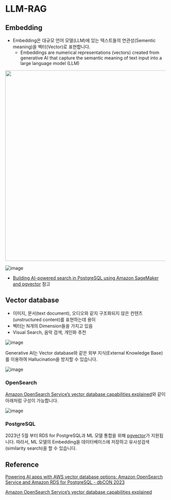 # LLM-RAG


## Embedding

- Embedding은 대규모 언어 모델(LLM)에 있는 텍스트들의 연관성(Sementic meaning)을 벡터(Vector)로 표현합니다.  
  - Embeddings are numerical representations (vectors) created from generative AI that capture the semantic meaning of text input into a large language model (LLM)

<img src="https://github.com/kyopark2014/LLM-RAG/assets/52392004/fc07e189-4767-42c4-92f6-1aca8ce6cd8d" width="600">

![image](https://github.com/kyopark2014/LLM-RAG/assets/52392004/31029f78-d242-438f-8e63-d31596d4e79d)


* [Building AI-powered search in PostgreSQL using Amazon SageMaker and pgvector](https://aws.amazon.com/blogs/database/building-ai-powered-search-in-postgresql-using-amazon-sagemaker-and-pgvector/) 참고
 
## Vector database

- 이미지, 문서(text document), 오디오와 같지 구조화되지 않은 컨텐츠(unstructured content)를 표현하는데 용이
- 벡터는 N개의 Dimension들을 가지고 있음
- Visual Search, 음악 검색, 개인화 추천

![image](https://github.com/kyopark2014/LLM-RAG/assets/52392004/993a666d-e4e9-493c-a5b4-35ce1c90d5bf)

Generative AI는 Vector database와 같은 외부 지식(External Knowledge Base)를 이용하여 Hallucination을 방지할 수 있습니다.

![image](https://github.com/kyopark2014/LLM-RAG/assets/52392004/2328ef01-5446-49ee-a25b-3a6af1266b3a)


### OpenSearch

[Amazon OpenSearch Service’s vector database capabilities explained](https://aws.amazon.com/ko/blogs/big-data/amazon-opensearch-services-vector-database-capabilities-explained/)와 같이 아래처럼 구성이 가능합니다.

![image](https://github.com/kyopark2014/LLM-RAG/assets/52392004/5c0f1df7-0f42-4086-a641-fe92a66835cf)


### PostgreSQL

2023년 5월 부터 RDS for PostgreSQL과 ML 모델 통합을 위해 [pgvector](https://aws.amazon.com/ko/about-aws/whats-new/2023/05/amazon-rds-postgresql-pgvector-ml-model-integration/)가 지원됩니다. 따라서, ML 모델의 Embedding을 데이터베이스에 저장하고 유사성검색(similarity search)을 할 수 있습니다.  

## Reference 

[Powering AI apps with AWS vector database options: Amazon OpenSearch Service and Amazon RDS for PostgreSQL - dbCON 2023](https://broadcast.amazon.com/videos/812948)

[Amazon OpenSearch Service’s vector database capabilities explained](https://aws.amazon.com/ko/blogs/big-data/amazon-opensearch-services-vector-database-capabilities-explained/)
